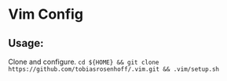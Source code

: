 # Vim Config

## Usage:
Clone and configure.
`cd ${HOME} && git clone https://github.com/tobiasrosenhoff/.vim.git && .vim/setup.sh`

